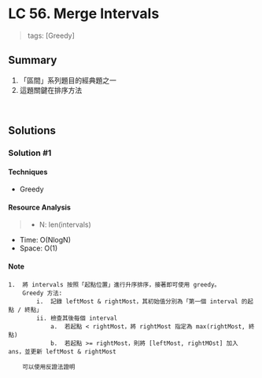# LC 56. Merge Intervals
> tags:  [Greedy]

## Summary 
1.  「區間」系列題目的經典題之一
2.  這題關鍵在排序方法

<br>

## Solutions
### Solution #1
#### Techniques
- Greedy

#### Resource Analysis
> - N: len(intervals)
- Time: O(NlogN)
- Space: O(1)

#### Note
```
1.  將 intervals 按照「起點位置」進行升序排序，接著即可使用 greedy。
    Greedy 方法: 
        i.  記錄 leftMost & rightMost，其初始值分別為「第一個 interval 的起點 / 終點」
        ii. 檢查其後每個 interval
            a.  若起點 < rightMost，將 rightMost 指定為 max(rightMost, 終點)
            b.  若起點 >= rightMost，則將 [leftMost, rightMOst] 加入 ans，並更新 leftMost & rightMost
    
    可以使用反證法證明
```
